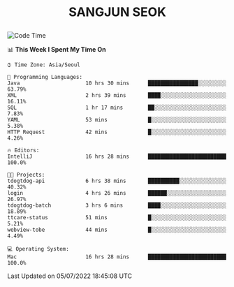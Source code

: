 <h1>
 <p align="center">
   SANGJUN SEOK
 </p>
</h1>

<!--START_SECTION:waka-->
![Code Time](http://img.shields.io/badge/Code%20Time-0%20secs-blue)

📊 **This Week I Spent My Time On** 

```text
⌚︎ Time Zone: Asia/Seoul

💬 Programming Languages: 
Java                     10 hrs 30 mins      ████████████████░░░░░░░░░   63.79% 
XML                      2 hrs 39 mins       ████░░░░░░░░░░░░░░░░░░░░░   16.11% 
SQL                      1 hr 17 mins        ██░░░░░░░░░░░░░░░░░░░░░░░   7.83% 
YAML                     53 mins             █░░░░░░░░░░░░░░░░░░░░░░░░   5.38% 
HTTP Request             42 mins             █░░░░░░░░░░░░░░░░░░░░░░░░   4.26%

🔥 Editors: 
IntelliJ                 16 hrs 28 mins      █████████████████████████   100.0%

🐱‍💻 Projects: 
tdogtdog-api             6 hrs 38 mins       ██████████░░░░░░░░░░░░░░░   40.32% 
login                    4 hrs 26 mins       ██████░░░░░░░░░░░░░░░░░░░   26.97% 
tdogtdog-batch           3 hrs 6 mins        ████░░░░░░░░░░░░░░░░░░░░░   18.89% 
ttcare-status            51 mins             █░░░░░░░░░░░░░░░░░░░░░░░░   5.21% 
webview-tobe             44 mins             █░░░░░░░░░░░░░░░░░░░░░░░░   4.49%

💻 Operating System: 
Mac                      16 hrs 28 mins      █████████████████████████   100.0%

```


 Last Updated on 05/07/2022 18:45:08 UTC
<!--END_SECTION:waka-->
